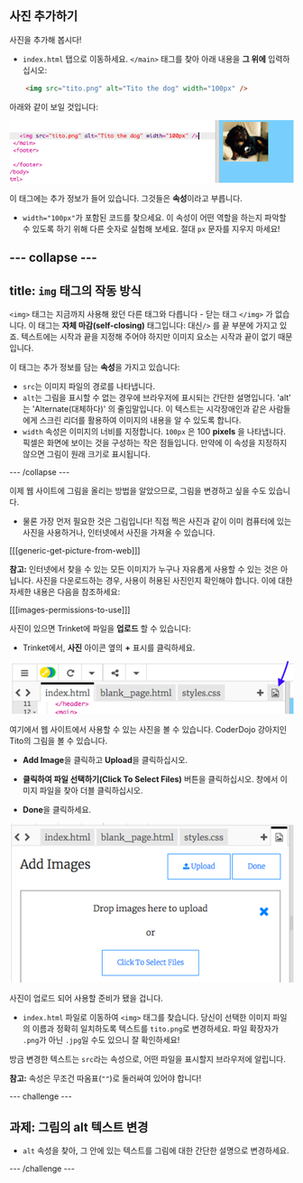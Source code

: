 ## 사진 추가하기

사진을 추가해 봅시다!

- `index.html` 탭으로 이동하세요. `</main>` 태그를 찾아 아래 내용을 **그 위에** 입력하십시오: 

```html
    <img src="tito.png" alt="Tito the dog" width="100px" />
```

아래와 같이 보일 것입니다:

![티토의 이미지 코드 및 그림](images/egImgCodeTito.png)

이 태그에는 추가 정보가 들어 있습니다. 그것들은 **속성**이라고 부릅니다.

- `width="100px"`가 포함된 코드를 찾으세요. 이 속성이 어떤 역할을 하는지 파악할 수 있도록 하기 위해 다른 숫자로 실험해 보세요. 절대 `px` 문자를 지우지 마세요!

## \--- collapse \---

## title: `img` 태그의 작동 방식

`<img>` 태그는 지금까지 사용해 왔던 다른 태그와 다릅니다 - 닫는 태그 `</img>` 가 없습니다. 이 태그는 **자체 마감(self-closing)** 태그입니다: 대신`/>` 를 끝 부분에 가지고 있죠. 텍스트에는 시작과 끝을 지정해 주어야 하지만 이미지 요소는 시작과 끝이 없기 때문입니다.

이 태그는 추가 정보를 담는 **속성**을 가지고 있습니다:

- `src`는 이미지 파일의 경로를 나타냅니다. 
- `alt`는 그림을 표시할 수 없는 경우에 브라우저에 표시되는 간단한 설명입니다. 'alt' 는 'Alternate(대체하다)' 의 줄임말입니다. 이 텍스트는 시각장애인과 같은 사람들에게 스크린 리더를 활용하여 이미지의 내용을 알 수 있도록 합니다.
- `width` 속성은 이미지의 너비를 지정합니다. `100px` 은 100 **pixels** 을 나타냅니다. 픽셀은 화면에 보이는 것을 구성하는 작은 점들입니다. 만약에 이 속성을 지정하지 않으면 그림이 원래 크기로 표시됩니다.

\--- /collapse \---

이제 웹 사이트에 그림을 올리는 방법을 알았으므로, 그림을 변경하고 싶을 수도 있습니다.

- 물론 가장 먼저 필요한 것은 그림입니다! 직접 찍은 사진과 같이 이미 컴퓨터에 있는 사진을 사용하거나, 인터넷에서 사진을 가져올 수 있습니다.

[[[generic-get-picture-from-web]]]

**참고:** 인터넷에서 찾을 수 있는 모든 이미지가 누구나 자유롭게 사용할 수 있는 것은 아닙니다. 사진을 다운로드하는 경우, 사용이 허용된 사진인지 확인해야 합니다. 이에 대한 자세한 내용은 다음을 참조하세요:

[[[images-permissions-to-use]]]

사진이 있으면 Trinket에 파일을 **업로드** 할 수 있습니다:

- Trinket에서, **사진** 아이콘 옆의 **+** 표시를 클릭하세요. 

![이미지 아이콘](images/tktImageIconArrow.png)

여기에서 웹 사이트에서 사용할 수 있는 사진을 볼 수 있습니다. CoderDojo 강아지인 Tito의 그림을 볼 수 있습니다.

- **Add Image**을 클릭하고 **Upload**을 클릭하십시오.

- **클릭하여 파일 선택하기(Click To Select Files)** 버튼을 클릭하십시오. 창에서 이미지 파일을 찾아 더블 클릭하십시오.

- **Done**을 클릭하세요.

![이미지 업로드 영역](images/tktUploadImages.png)

사진이 업로드 되어 사용할 준비가 됐을 겁니다.

- `index.html` 파일로 이동하여 `<img>` 태그를 찾습니다. 당신이 선택한 이미지 파일의 이름과 정확히 일치하도록 텍스트를 `tito.png`로 변경하세요. 파일 확장자가 `.png`가 아닌 `.jpg`일 수도 있으니 잘 확인하세요!

방금 변경한 텍스트는 `src`라는 속성으로, 어떤 파일을 표시할지 브라우저에 알립니다.

**참고:** 속성은 무조건 따옴표(`""`)로 둘러싸여 있어야 합니다!

\--- challenge \---

## 과제: 그림의 alt 텍스트 변경

- `alt` 속성을 찾아, 그 안에 있는 텍스트를 그림에 대한 간단한 설명으로 변경하세요. 

\--- /challenge \---